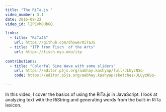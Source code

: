 ```yaml
---
title: "The RiTa.js "
video_number: 3.1
date: 2016-09-22
video_id: lIPEvh8HbGQ

links:
  - title: "RiTaJS"
    url: https://github.com/dhowe/RiTaJS
  - title: "ITP from Tisch  of the Arts"
    url: https://tisch.nyu.edu/itp
    
contributions:
  - title: "Colorful Sine Wave with some sliders"
    url: https://editor.p5js.org/aabhay.kashyap/full/JLUyzNSq-
    code: https://editor.p5js.org/aabhay.kashyap/sketches/JLUyzNSq-
   
---
```


In this video, I cover the basics of using the RiTa.js  in JavaScript.  I look at analyzing text with the RiString and generating words from the built-in RiTa lexicon.
